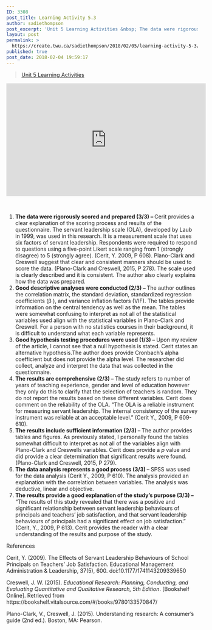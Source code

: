 ```yaml
---
ID: 3308
post_title: Learning Activity 5.3
author: sadiethompson
post_excerpt: 'Unit 5 Learning Activities &nbsp; The data were rigorously scored and prepared (3/3) &ndash; Cerit provides a clear explanation of the scoring process and results of the questionnaire. The servant leadership scale (OLA), developed by Laub in 1999, was used in this research. It is a measurement scale that uses six factors of servant leadership. &hellip; <p><a href="https://create.twu.ca/sadiethompson/2018/02/05/learning-activity-5-3/">Continue reading<span> "Learning Activity 5.3"</span></a></p>'
layout: post
permalink: >
  https://create.twu.ca/sadiethompson/2018/02/05/learning-activity-5-3/
published: true
post_date: 2018-02-04 19:59:17
---
```

<blockquote class="wp-embedded-content" data-secret="6RrlzG6Imy"><p><a href="https://create.twu.ca/ldrs591-sp18/unit-5-learning-activities/">Unit 5 Learning Activities</a></p></blockquote>
<p><iframe class="wp-embedded-content" sandbox="allow-scripts" security="restricted" src="https://create.twu.ca/ldrs591-sp18/unit-5-learning-activities/embed/#?secret=6RrlzG6Imy" data-secret="6RrlzG6Imy" width="525" height="296" title="&#8220;Unit 5 Learning Activities&#8221; &#8212; Leadership 591: Scholarly Inquiry" frameborder="0" marginwidth="0" marginheight="0" scrolling="no"></iframe></p>
<p>&nbsp;</p>
<ol>
<li style="font-weight: 400"><b>The data were rigorously scored and prepared (3/3) – </b><span style="font-weight: 400">Cerit provides a clear explanation of the scoring process and results of the questionnaire. The servant leadership scale (OLA), developed by Laub in 1999, was used in this research. It is a measurement scale that uses six factors of servant leadership. Respondents were required to respond to questions using a five-point Likert scale ranging from 1 (strongly disagree) to 5 (strongly agree). (Cerit, Y. 2009, P 608). Plano-Clark and Creswell suggest that clear and consistent manners should be used to score the data. (Plano-Clark and Creswell, 2015, P 278). The scale used is clearly described and it is consistent. The author also clearly explains how the data was prepared. </span></li>
<li style="font-weight: 400"><b>Good descriptive analyses were conducted (2/3) – </b><span style="font-weight: 400">The author outlines the correlation matrix, the standard deviation, standardized regression coefficients (β ), and variance inflation factors (VIF). The tables provide information on the central tendency as well as the mean. The tables were somewhat confusing to interpret as not all of the statistical variables used align with the statistical variables in Plano-Clark and Creswell. For a person with no statistics courses in their background, it is difficult to understand what each variable represents.</span></li>
<li style="font-weight: 400"><b>Good hypothesis testing procedures were used (1/3) –</b><span style="font-weight: 400"> Upon my review of the article, I cannot see that a null hypothesis is stated. Cerit states an alternative hypothesis.The author does provide Cronbach’s alpha coefficient but does not provide the alpha level. The researcher did collect, analyze and interpret the data that was collected in the questionnaire. </span></li>
<li style="font-weight: 400"><b>The results are comprehensive (2/3) – </b><span style="font-weight: 400">The study refers to number of years of teaching experience, gender and level of education however they only do this to clarify that the selection of teachers is random. They do not report the results based on these different variables. Cerit does comment on the reliability of the OLA. “The OLA is a reliable instrument for measuring servant leadership. The internal consistency of the survey instrument was reliable at an acceptable level.” (Cerit Y., 2009, P 609-610).</span></li>
<li style="font-weight: 400"><b>The results include sufficient information (2/3) – </b><span style="font-weight: 400">The author provides tables and figures. As previously stated, I personally found the tables somewhat difficult to interpret as not all of the variables align with Plano-Clark and Creswells variables. Cerit does provide a </span><i><span style="font-weight: 400">p </span></i><span style="font-weight: 400">value and did provide a clear determination that significant results were found. (Plano-Clark and Creswell, 2015, P 279).</span></li>
<li style="font-weight: 400"><b>The data analysis represents a good process (3/3) – </b><span style="font-weight: 400">SPSS was used for the data analysis (Cerit Y., 2009, P 610). The analysis provided an explanation with the correlation between variables. The analysis was deductive, linear and objective. </span></li>
<li style="font-weight: 400"><b>The results provide a good explanation of the study’s purpose (3/3) – </b><span style="font-weight: 400">“The results of this study revealed that there was a positive and significant relationship between servant leadership behaviours of principals and teachers’ job satisfaction, and that servant leadership behaviours of principals had a significant effect on job satisfaction.” (Cerit, Y., 2009, P 613). Cerit provides the reader with a clear understanding of the results and purpose of the study.</span></li>
</ol>
<p><span style="font-weight: 400">References</span></p>
<p><span style="font-weight: 400">Cerit, Y. (2009). The Effects of Servant Leadership Behaviours of School Principals on Teachers&#8217; Job Satisfaction. Educational Management Administration &amp; Leadership, 37(5), 600. doi:10.1177/1741143209339650</span></p>
<p><span style="font-weight: 400">Creswell, J. W. (2015). </span><i><span style="font-weight: 400">Educational Research: Planning, Conducting, and Evaluating Quantitative and Qualitative Research, 5th Edition</span></i><span style="font-weight: 400">. [Bookshelf Online]. Retrieved from https://bookshelf.vitalsource.com/#/books/9780133570847/ </span></p>
<p><span style="font-weight: 400">Plano-Clark, V., Creswell, J. (2015). Understanding research: A consumer’s guide (2nd ed.). Boston, MA: Pearson. </span></p>